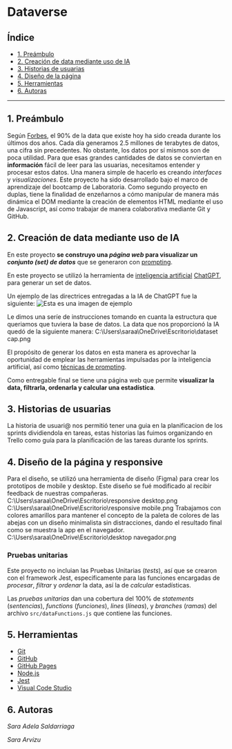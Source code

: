 # Dataverse

## Índice

* [1. Preámbulo](#1-preámbulo)
* [2. Creación de data mediante uso de IA](#2-creación-de-data-mediante-uso-de-IA)
* [3. Historias de usuarias](#3-historias-de-usuarias)
* [4. Diseño de la página](#4-diseño-de-la-página)
* [5. Herramientas](#5-herramientas)
* [6. Autoras](#6-autoras)


***

## 1. Preámbulo

Según [Forbes](https://www.forbes.com/sites/bernardmarr/2018/05/21/how-much-data-do-we-create-every-day-the-mind-blowing-stats-everyone-should-read),
el 90% de la data que existe hoy ha sido creada durante los últimos dos años.
Cada día generamos 2.5 millones de terabytes de datos, una cifra sin
precedentes.
No obstante, los datos por sí mismos son de poca utilidad. Para que esas
grandes cantidades de datos se conviertan en **información** fácil de leer para
las usuarias, necesitamos entender y procesar estos datos. Una manera simple de
hacerlo es creando *interfaces* y *visualizaciones*.
Este proyecto ha sido desarrollado bajo el marco de aprendizaje del bootcamp de Laboratoria. Como segundo proyecto en duplas, tiene la finalidad de enzeñarnos a cómo manipular de manera más dinámica el DOM mediante la creación de elementos HTML mediante el uso de Javascript, así como trabajar de manera colaborativa mediante Git y GitHub.


## 2. Creación de data mediante uso de IA

En este proyecto **se construyo una *página web* para visualizar un
*conjunto (set) de datos*** que se generaron con [prompting](https://www.itmadrid.com/que-es-un-prompt-en-inteligencia-artificial-ia/).

En este proyecto se utilizó la herramienta de
[inteligencia artificial](https://es.wikipedia.org/wiki/Inteligencia_artificial)
 [ChatGPT](https://openai.com/chatgpt), 
para generar un set de datos.

Un ejemplo de las directrices entregadas a la IA de ChatGPT fue la siguiente:
![Esta es una imagen de ejemplo](https://files.slack.com/files-pri/T0NNB6T0R-F065YS0DM40/image.png)

Le dimos una seríe de instrucciones tomando en cuanta la estructura que queriamos que tuviera la base de datos.
La data que nos proporcionó la IA quedó de la siguiente manera:
C:\Users\saraa\OneDrive\Escritorio\dataset cap.png

El propósito de generar los datos en esta manera es aprovechar la oportunidad de emplear las herramientas impulsadas por la inteligencia
artificial, así como [técnicas de
prompting](https://learnprompting.org/es/docs/intro).

Como entregable final se tiene una página web que permite **visualizar la data,
filtrarla, ordenarla y calcular una estadística**. 


## 3. Historias de usuarias
La historia de usuari@ nos permitió tener una guia en la planificacion de los sprints dividiendola en tareas, estas historias las fuimos organizando en Trello como guía para la planificación de las tareas durante los sprints.



## 4. Diseño de la página y responsive

Para el diseño, se utilizó una herramienta de diseño (Figma) para crear los prototipos de mobile y desktop. Este diseño se fué 
modificado al recibir feedback de nuestras compañeras.
C:\Users\saraa\OneDrive\Escritorio\responsive desktop.png
C:\Users\saraa\OneDrive\Escritorio\responsive mobile.png
Trabajamos con colores amarillos para mantener el concepto de la paleta de colores de las abejas con un diseño minimalista sin
distracciones, dando el resultado final como se muestra la app en el navegador.
C:\Users\saraa\OneDrive\Escritorio\desktop navegador.png


### Pruebas unitarias

Este proyecto no incluian las Pruebas Unitarias (*tests*), así que se crearon con el framework Jest, especificamente para las funciones encargadas de  *procesar*,
*filtrar* y *ordenar* la data, así la de *calcular* estadísticas.

Las *pruebas unitarias*  dan una cobertura del 100% de *statements*
(*sentencias*), *functions* (*funciones*), *lines* (*líneas*), y *branches*
(*ramas*) del archivo `src/dataFunctions.js` que contiene las funciones.


## 5. Herramientas

- [Git](https://git-scm.com/)
- [GitHub](https://github.com/)
- [GitHub Pages](https://pages.github.com/)
- [Node.js](https://nodejs.org/)
- [Jest](https://jestjs.io/)
- [Visual Code Studio](https://code.visualstudio.com/)

## 6. Autoras
*Sara Adela Saldarriaga*

*Sara Arvizu*

